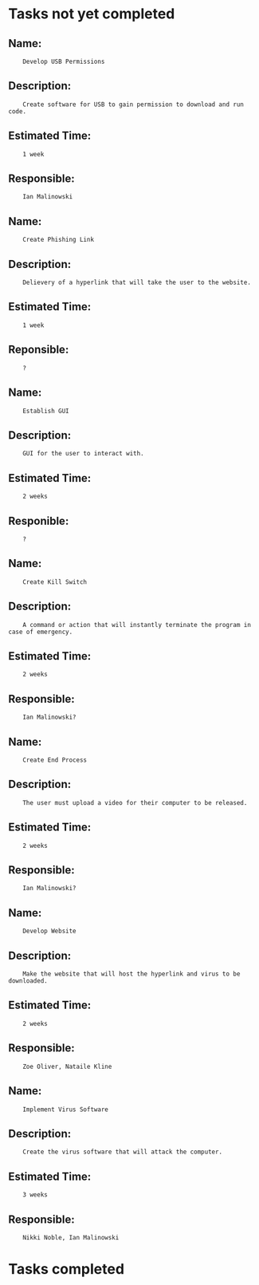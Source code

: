 # Tasks not yet completed 
## Name:
		Develop USB Permissions
## Description:
		Create software for USB to gain permission to download and run code.
## Estimated Time:
		1 week
## Responsible:
		Ian Malinowski

## Name:
		Create Phishing Link
## Description:
		Delievery of a hyperlink that will take the user to the website.
## Estimated Time:
		1 week
## Reponsible:
		?

## Name:
		Establish GUI
## Description:
		GUI for the user to interact with.
## Estimated Time:
		2 weeks
## Responible:
		?

## Name:
		Create Kill Switch
## Description:
		A command or action that will instantly terminate the program in case of emergency.
## Estimated Time:
		2 weeks
## Responsible:
		Ian Malinowski?

## Name:
		Create End Process
## Description:
		The user must upload a video for their computer to be released. 
## Estimated Time:
		2 weeks
## Responsible:
		Ian Malinowski?

## Name:
		Develop Website 
## Description:
		Make the website that will host the hyperlink and virus to be downloaded.
## Estimated Time:
		2 weeks
## Responsible:
		Zoe Oliver, Nataile Kline

## Name: 
		Implement Virus Software
## Description:
		Create the virus software that will attack the computer.
## Estimated Time:
		3 weeks
## Responsible:
		Nikki Noble, Ian Malinowski

# Tasks completed 
